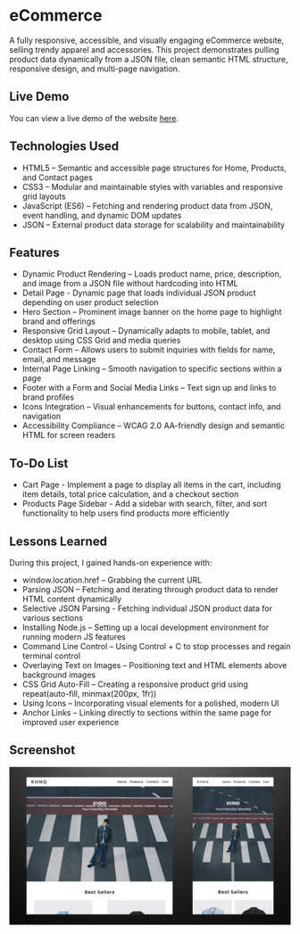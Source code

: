 # eCommerce

A fully responsive, accessible, and visually engaging eCommerce website, selling trendy apparel and accessories. This project demonstrates pulling product data dynamically from a JSON file, clean semantic HTML structure, responsive design, and multi-page navigation.

## Live Demo

You can view a live demo of the website [here](https://e-commerce-neon-xi-35.vercel.app/index.html).

## Technologies Used

-   HTML5 – Semantic and accessible page structures for Home, Products, and Contact pages
-   CSS3 – Modular and maintainable styles with variables and responsive grid layouts
-   JavaScript (ES6) – Fetching and rendering product data from JSON, event handling, and dynamic DOM updates
-   JSON – External product data storage for scalability and maintainability

## Features

-   Dynamic Product Rendering – Loads product name, price, description, and image from a JSON file without hardcoding into HTML
-   Detail Page - Dynamic page that loads individual JSON product depending on user product selection
-   Hero Section – Prominent image banner on the home page to highlight brand and offerings
-   Responsive Grid Layout – Dynamically adapts to mobile, tablet, and desktop using CSS Grid and media queries
-   Contact Form – Allows users to submit inquiries with fields for name, email, and message
-   Internal Page Linking – Smooth navigation to specific sections within a page
-   Footer with a Form and Social Media Links – Text sign up and links to brand profiles
-   Icons Integration – Visual enhancements for buttons, contact info, and navigation
-   Accessibility Compliance – WCAG 2.0 AA-friendly design and semantic HTML for screen readers

## To-Do List

-   Cart Page - Implement a page to display all items in the cart, including item details, total price calculation, and a checkout section
-   Products Page Sidebar - Add a sidebar with search, filter, and sort functionality to help users find products more efficiently

## Lessons Learned

During this project, I gained hands-on experience with:

-   window.location.href – Grabbing the current URL
-   Parsing JSON – Fetching and iterating through product data to render HTML content dynamically
-   Selective JSON Parsing - Fetching individual JSON product data for various sections
-   Installing Node.js – Setting up a local development environment for running modern JS features
-   Command Line Control – Using Control + C to stop processes and regain terminal control
-   Overlaying Text on Images – Positioning text and HTML elements above background images
-   CSS Grid Auto-Fill – Creating a responsive product grid using repeat(auto-fill, minmax(200px, 1fr))
-   Using Icons – Incorporating visual elements for a polished, modern UI
-   Anchor Links – Linking directly to sections within the same page for improved user experience

## Screenshot

![Screenshot 1](/images/preview.png)

